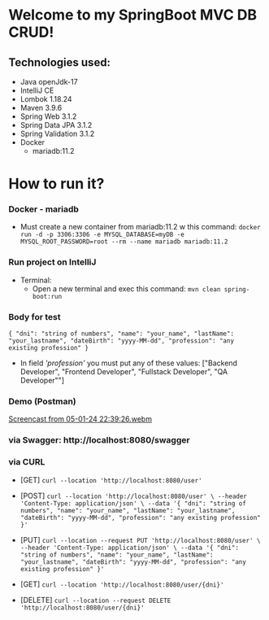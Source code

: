 # Welcome to my SpringBoot MVC DB CRUD!
## Technologies used:
* Java openJdk-17
* IntelliJ CE
* Lombok 1.18.24
* Maven 3.9.6
* Spring Web 3.1.2
* Spring Data JPA 3.1.2
* Spring Validation 3.1.2
* Docker
  * mariadb:11.2


# How to run it? 
### Docker - mariadb
* Must create a new container from mariadb:11.2 w this command:
``` docker run -d -p 3306:3306 -e MYSQL_DATABASE=myDB -e MYSQL_ROOT_PASSWORD=root --rm --name mariadb mariadb:11.2 ```

### Run project on IntelliJ 
* Terminal:
  * Open a new terminal and exec this command: ``` mvn clean spring-boot:run ```

### Body for test
` {
"dni": "string of numbers",
"name": "your_name",
"lastName": "your_lastname",
"dateBirth": "yyyy-MM-dd",
"profession": "any existing profession"
} `
* In field *'profession'* you must put any of these values: ["Backend Developer", "Frontend Developer", "Fullstack Developer", "QA Developer""]


### Demo (Postman)
[Screencast from 05-01-24 22:39:26.webm](https://github.com/AlexLopezz/java.bootcamp.aws-software/assets/90531107/224fee29-176d-4402-a8dc-db7362c63ebf)

### via Swagger: http://localhost:8080/swagger

### via CURL
* [GET] ``` curl --location 'http://localhost:8080/user' ```
* [POST] ``` curl --location 'http://localhost:8080/user' \
  --header 'Content-Type: application/json' \
  --data '{
  "dni": "string of numbers",
  "name": "your_name",
  "lastName": "your_lastname",
  "dateBirth": "yyyy-MM-dd",
  "profession": "any existing profession"
  }'   ```

* [PUT] ``` curl --location --request PUT 'http://localhost:8080/user' \
  --header 'Content-Type: application/json' \
  --data '{
  "dni": "string of numbers",
  "name": "your_name",
  "lastName": "your_lastname",
  "dateBirth": "yyyy-MM-dd",
  "profession": "any existing profession"
  }' ```
* [GET] ```curl --location 'http://localhost:8080/user/{dni}' ```
* [DELETE] ``` curl --location --request DELETE 'http://localhost:8080/user/{dni}' ```


